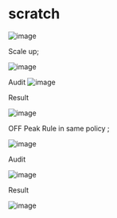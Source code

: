# scratch

![image](https://user-images.githubusercontent.com/67953588/156488921-3c0ca770-99b5-440f-9b6a-006289501a3a.png)


Scale up;

![image](https://user-images.githubusercontent.com/67953588/156512979-420a31bf-3445-4934-bd70-ba646c5960d7.png)

Audit
![image](https://user-images.githubusercontent.com/67953588/156513286-dc6b4190-794c-4535-a947-50b484729e40.png)


Result

![image](https://user-images.githubusercontent.com/67953588/156513019-00452e7a-9860-412b-9305-54054251fd01.png)

OFF Peak Rule in same policy ;

![image](https://user-images.githubusercontent.com/67953588/156513123-ca2580be-54b2-42a0-b045-64cce96f01e5.png)

Audit

![image](https://user-images.githubusercontent.com/67953588/156513136-b11e09a9-dec4-4119-a961-b184ea4df934.png)

Result

![image](https://user-images.githubusercontent.com/67953588/156513186-a6455ea8-f601-4a09-a9b2-9bb76f7417f2.png)

